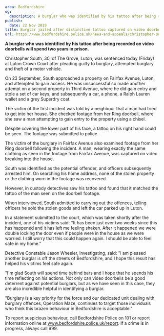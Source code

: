 ```yaml
area: Bedfordshire
og:
  description: A burglar who was identified by his tattoo after being recorded on video doorbells will spend two years in prison.
publish:
  date: 22 Nov 2019
title: Burglar jailed after distinctive tattoo captured on video doorbell
url: https://www.bedfordshire.police.uk/news-and-appeals/christopher-south-jailed-nov2019
```

**A burglar who was identified by his tattoo after being recorded on video doorbells will spend two years in prison.**

Christopher South, 30, of The Grove, Luton, was sentenced today (Friday) at Luton Crown Court after pleading guilty to burglary, attempted burglary and theft of a motor vehicle.

On 23 September, South approached a property on Fairfax Avenue, Luton, and attempted to gain access. He was unsuccessful so made another attempt on a second property in Third Avenue, where he did gain entry and stole a set of car keys, and subsequently a car, a phone, a Ralph Lauren wallet and a grey Superdry coat.

The victim of the first incident was told by a neighbour that a man had tried to get into her house. She checked footage from her Ring doorbell, where she saw a man attempting to gain entry to the property using a chisel.

Despite covering the lower part of his face, a tattoo on his right hand could be seen. The footage was submitted to police.

The victim of the burglary in Fairfax Avenue also examined footage from her Ring doorbell following the incident. A man, wearing exactly the same clothing as seen in the footage from Fairfax Avenue, was captured on video breaking into the house.

South was identified as the potential offender, and officers subsequently arrested him. On searching his home address, none of the stolen property or the clothing worn in the footage was recovered.

However, in custody detectives saw his tattoo and found that it matched the tattoo of the man seen on the doorbell footage.

When interviewed, South admitted to carrying out the offences, telling officers he sold the stolen goods and left the car parked up in Luton.

In a statement submitted to the court, which was taken shortly after the incident, one of his victims said: "It has been just over two weeks since this has happened and it has left me feeling shaken. After it happened we were double locking the door even if people were in the house as we were worried. I still worry that this could happen again. I should be able to feel safe in my home."

Detective Constable Jason Wheeler, investigating, said: "I am pleased another burglar is off the streets of Bedfordshire, and I hope this result has helped his victims feel safe again.

"I'm glad South will spend time behind bars and I hope that he spends his time reflecting on his actions. Not only can video doorbells be a good deterrent against potential burglars, but as we have seen in this case, they are also incredible helpful in identifying a burglar.

"Burglary is a key priority for the force and our dedicated unit dealing with burglary offences, Operation Maze, continues to target those individuals who think this brazen behaviour in Bedfordshire is acceptable."

To report suspicious behaviour, call Bedfordshire Police on 101 or report information online at www.bedfordshire.police.uk/report. If a crime is in progress, always call 999.
